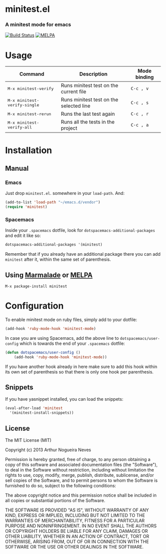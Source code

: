 # minitest.el
### A minitest mode for emacs

[![Build Status](https://travis-ci.org/arthurnn/minitest-emacs.svg?branch=master)](https://travis-ci.org/arthurnn/minitest-emacs)
[![MELPA](https://melpa.org/packages/minitest-badge.svg)](https://melpa.org/#/minitest)

# Usage

Command                                         | Description                                             | Mode binding
------------------------------------------------|---------------------------------------------------------|--------------------
<kbd>M-x minitest-verify</kbd>                  | Runs minitest test on the current file                  | `C-c , v`
<kbd>M-x minitest-verify-single</kbd>           | Runs minitest test on the selected line                 | `C-c , s`
<kbd>M-x minitest-rerun</kbd>                   | Runs the last test again                                | `C-c , r`
<kbd>M-x minitest-verify-all</kbd>              | Runs all the tests in the project                       | `C-c , a`

# Installation

## Manual

### Emacs

Just drop `minitest.el`. somewhere in your `load-path`. And:
```lisp
(add-to-list 'load-path "~/emacs.d/vendor")
(require 'minitest)
```

### Spacemacs

Inside your `.spacemacs` dotfile, look for `dotspacemacs-additional-packages` and edit it like so:

```lisp
dotspacemacs-additional-packages '(minitest)
```
Remember that if you already have an additional package there you can add `minitest` after it, within
the same set of parenthesis.

## Using [Marmalade](http://marmalade-repo.org/) or [MELPA](http://melpa.milkbox.net/)

```
M-x package-install minitest
```

# Configuration

To enable minitest mode on ruby files, simply add to your dotfile:

```lisp
(add-hook 'ruby-mode-hook 'minitest-mode)
```

In case you are using Spacemacs, add the above line to `dotspacemacs/user-config` which is towards the end
of your `.spacemacs` dotfile:

```lisp
(defun dotspacemacs/user-config ()
	(add-hook 'ruby-mode-hook 'minitest-mode))
```
If you have another hook already in here make sure to add this hook within its own set of parenthesis so that
there is only one hook per parenthesis.

## Snippets

If you have yasnippet installed, you can load the snippets:
```lisp
(eval-after-load 'minitest
  '(minitest-install-snippets))
```

## License

The MIT License (MIT)

Copyright (c) 2013 Arthur Nogueira Neves

Permission is hereby granted, free of charge, to any person obtaining a copy of
this software and associated documentation files (the "Software"), to deal in
the Software without restriction, including without limitation the rights to
use, copy, modify, merge, publish, distribute, sublicense, and/or sell copies of
the Software, and to permit persons to whom the Software is furnished to do so,
subject to the following conditions:

The above copyright notice and this permission notice shall be included in all
copies or substantial portions of the Software.

THE SOFTWARE IS PROVIDED "AS IS", WITHOUT WARRANTY OF ANY KIND, EXPRESS OR
IMPLIED, INCLUDING BUT NOT LIMITED TO THE WARRANTIES OF MERCHANTABILITY, FITNESS
FOR A PARTICULAR PURPOSE AND NONINFRINGEMENT. IN NO EVENT SHALL THE AUTHORS OR
COPYRIGHT HOLDERS BE LIABLE FOR ANY CLAIM, DAMAGES OR OTHER LIABILITY, WHETHER
IN AN ACTION OF CONTRACT, TORT OR OTHERWISE, ARISING FROM, OUT OF OR IN
CONNECTION WITH THE SOFTWARE OR THE USE OR OTHER DEALINGS IN THE SOFTWARE.
